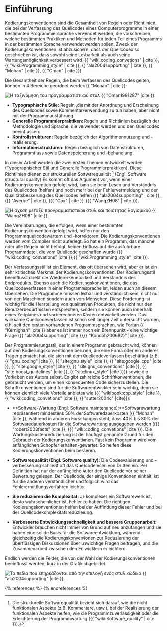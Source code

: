 # Einführung

Kodierungskonventionen sind die Gesamtheit  von Regeln oder Richtlinien, 
die bei der Verfassung des Quellcodes eines Computerprogramms in einer 
bestimmten Programmiersprache verwendet werden, die vorschreiben, welche 
bestimmten Praktiken und Methoden für jeden Teil eines Programms in der 
bestimmten Sprache verwendet werden sollen. Zweck der Kodierungskonventionen 
ist abzusichern, dass der Quellcodex so geschrieben ist, dass sowohl seine
Lesbarkeit als auch seine Wartungsmöglichkeit verbessert wird 
({{ "wiki:coding_convetions" | cite }}, {{ "wiki:Programming_style" | cite }},
{{ "ala2004supporting" | cite }}, {{ "Mohan" | cite }}, {{ "Oman" | cite }}).

Die Gesamtheit der Regeln, die beim Verfassen des Quellcodes gelten, können in 4 Bereiche geordnet werden {{ "Mohan" | cite }}:

![Η ταξινόμηση του προγραμματιστικού στυλ {{ "Oman1991287" |cite }}.
](../images/style_taxonomy.png)


* **Typographische Stile:** Regeln ,die mit der Anordnung und Erscheinung des
Quellcodes sowie Kommentarverwendung zu tun haben, aber nicht mit der
Programmausführung. 
* **Generelle Programmierpraktiken:** Regeln und Richtlinien bezüglich der
Methodologie und Sprache, die verwendet werden und den Quellcodex beeinflussen. 
* **Kontrollstrukturen:** Regeln bezüglich der Algorithmennutzung und 
-realisierung.
* **Informationsstrukturen:** Regeln bezüglich von Datenstrukturen, 
Programmfluss sowie Datenspeicherung und -behandlung. 

In dieser Arbeit werden die zwei ersten Themen entwickelt werden (Typographischer Stil und Generelle Programmierpraktiken). Diese Richtlinien dienen zur strukturellen Softwarequalität [^1] (Engl. Software structural quality)
Es kommt oft das Argument vor, wenn einer Kodierungskonvention gefolgt wird, 
kann sie beim Lesen und Verständnis des Quellcodes (helfen) und noch mehr bei 
der Fehlervermeidung und der Qualitätsbesserung des Quellcodes helfen ({{ "ala2004supporting" | cite }}, ({{ "Ayerbe" | cite }}, 
({{ "Cox" | cite }}, ({{ "WangZH08" | cite }}). 

![Η σχέση μεταξύ προγραμματιστικού στυλ και ποιότητας λογισμικού 
{{ "WangZH08" |cite }}.](../images/coding_standard_to_software_quality.png)

Die Vereinbarungen, die erfolgen, wenn einer bestimmten Kodierungskonvention
gefolgt wird, helfen  nur den Programmquellcodewärtern und -korrektoren. Die
Kodierungskonventionen werden vom Compiler nicht auferlegt. So hat ein Programm,
das manche oder alle Regeln nicht befolgt, keinen Einfluss auf die ausführbare
Programmdatei, die vom Quellcode geschaffen wurde
({{ "wiki:coding_convetions" |cite }},{{ "wiki:Programming_style" |cite }}).

Der Verfassungsstil ist ein Element, das oft übersehen wird, aber er ist
ein sehr kritisches Merkmal der Kodierungskonventionen. Der Kodierungsstil
beeinflusst direkt die Wiedererkennbarkeit und Verständnis des Endprodukts.
Ebenso auch die Kodierungskonventionen, die das Quellcodeverfassen in einer
Programmsprache ist, leiden auch an diesem Übersehen. Die Programme müssen 
lesbar und verständlich sein, nicht nur von den Maschinen sondern auch vom 
Menschen. Diese Forderung ist wichtig für die Herstellung von qualitativen
Produkten, die nicht nur den Benutzerbedürfnissen entsprechen, sondern sie 
können auch innerhalb eines Zeitplanes und vorberechneten  Kosten entwickelt 
werden. Das wirksame Quellcodeverfassen ist schon seit langer Zeit untersucht
worden, d.h. seit den ersten vorhandenen Programmsprachen, wie Fortan 
{{ "Kernighan" |cite }} aber es ist immer noch ein Brennpunkt  - eine 
wichtige Frage ({{ "ala2004supporting" |cite }},{{ "Kondoh200682}" |cite }}). 

Der Programmierungsstil, der in einem Programm gebraucht wird, können auf 
den Kodierungskonventionen beruhen, die eine Firma oder ein anderer Träger
gemacht hat, die sich mit dem Quellcodeverfassen beschäftigt (z.B. 
{{ "gnu_coding" |cite }}, {{ "site:gnu_style" |cite }},
{{ "site:google_cpp" |cite }}, {{ "site:google_style" |cite }},
{{ "site:gnu_conventions" |cite }}, {{ "site:boost_guidelines" |cite }},
{{ "site:linux_style" |cite }}}) sowie die Vorlieben des Autors selbst. 
Es gibt zahlreiche Schriftkonventionen, die gebraucht werden, um einen 
konsequenten  Code  sicherzustellen. Die Schriftkonventionen sind für die
Softwareentwickler sehr wichtig, denn sie können ziemlich viele Vorteile 
anbieten wie ({{ "wikibook:cpp_style" |cite }}, 
{{ "wiki:coding_convetions" |cite }}, {{ "sutter2004c" |cite}}):

* **Software-Wartung (Engl. Software maintenance):**Softwarewartung 
repräsentiert mindestens 50% der Softwaredauerkosten ({{ "Mohan" |cite }}, 
während in anderen Forschungen steht, dass 40% bis 80% der 
Softwaredauerkosten für die Softwarewartung ausgegeben werden
(({{ "robert2003facts" |cite }}, ({{ "wiki:coding_convetions" |cite }}). 
Die Wartungskostenreduzierung ist der häufigst genannte Grund für den 
Gebrauch der Kodierungskonventionen. Fast kein Programm wird vom 
anfänglichen Schöpfer erhalten-gewartet. So helfen diese 
Kodierungskonventionen beim besseren.

* **Softwarequalität (Engl. Software quality):** Die Codeevaluierung
und -verbesserung schließt oft das Quellcodelesen von Dritten ein. 
Per Definition hat nur der anfängliche Autor den Quellcode vor seiner 
Bewertung gelesen. Der Quellcode, der einige Konventionen einhält, ist 
für die anderen verständlicher und folglich wird das 
Fehlerermittlungsverfahren leichter. 

* **Sie reduzieren die Komplexität:** Je komplexer ein Softwarewerk ist,
desto wahrscheinlicher ist, Fehler zu haben. Die richtigen 
Kodierungskonventionen helfen bei der Auffindung dieser Fehler und bei der
Quellcodekomplexitätsreduzierung.

* **Verbesserte Entwicklungsschnelligkeit und bessere Gruppenarbeit:** 
Entwickler brauchen nicht immer von Grund auf neu  anzufangen und sie haben 
eine solide Basis für die Softwareentwicklung, während gleichzeitig die
Kodierungskonventionen zur Reduzierung der überflüssigen Diskussionen über
unwichtige Fragen beitragen, und die Zusammenarbeit zwischen den
Entwicklern erleichtern.


Endlich werden die Felder, die von der Wahl der Kodierungskonventionen beeinflusst werden, kurz in der Grafik abgebildet.

![Τα πεδία που επηρεάζονται από την επιλογή ενός στυλ κώδικα
{{ "ala2004supporting" |cite }}.](../images/style_quality.png)


[^1]: Die strukturelle Softwarequalität bezieht sich darauf, wie die nicht funktionalen Aspekte (z.B. Kommentare, usw.), bei der Realisierung der funktionalen Aspekte helfen, wie die Programmzuverlässigkeit oder die Erleichterung der Programmwartung ({{ "wiki:Software_quality" | cite }}).

{% references %} {% endreferences %}






